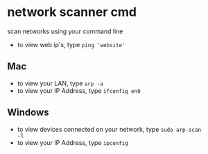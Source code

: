 # network scanner cmd
scan networks using your command line
* to view web ip's, type <code>ping 'website'</code>

## Mac
* to view your LAN, type <code>arp -a</code>
* to view your IP Address, type <code>ifconfig en0</code>

## Windows
* to view devices connected on your network, type <code>sudo arp-scan -l</code>
* to view your IP Address, type <code>ipconfig</code>
